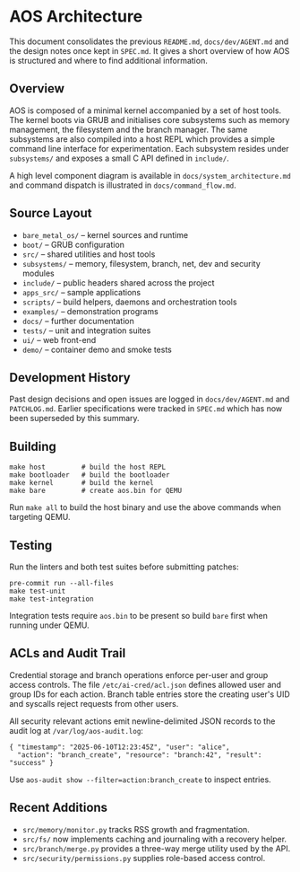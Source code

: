 # AOS Architecture

This document consolidates the previous `README.md`, `docs/dev/AGENT.md` and the design notes once kept in `SPEC.md`.
It gives a short overview of how AOS is structured and where to find additional information.

## Overview

AOS is composed of a minimal kernel accompanied by a set of host tools. The kernel boots via GRUB and
initialises core subsystems such as memory management, the filesystem and the branch manager. The same
subsystems are also compiled into a host REPL which provides a simple command line interface for
experimentation. Each subsystem resides under `subsystems/` and exposes a small C API defined in
`include/`.

A high level component diagram is available in `docs/system_architecture.md` and command dispatch is
illustrated in `docs/command_flow.md`.

## Source Layout

- `bare_metal_os/` – kernel sources and runtime
- `boot/` – GRUB configuration
- `src/` – shared utilities and host tools
- `subsystems/` – memory, filesystem, branch, net, dev and security modules
- `include/` – public headers shared across the project
- `apps_src/` – sample applications
- `scripts/` – build helpers, daemons and orchestration tools
- `examples/` – demonstration programs
- `docs/` – further documentation
- `tests/` – unit and integration suites
- `ui/` – web front-end
- `demo/` – container demo and smoke tests

## Development History

Past design decisions and open issues are logged in `docs/dev/AGENT.md` and `PATCHLOG.md`. Earlier specifications
were tracked in `SPEC.md` which has now been superseded by this summary.

## Building

```
make host         # build the host REPL
make bootloader   # build the bootloader
make kernel       # build the kernel
make bare         # create aos.bin for QEMU
```

Run `make all` to build the host binary and use the above commands when targeting QEMU.

## Testing

Run the linters and both test suites before submitting patches:

```
pre-commit run --all-files
make test-unit
make test-integration
```

Integration tests require `aos.bin` to be present so build `bare` first when running under QEMU.

## ACLs and Audit Trail

Credential storage and branch operations enforce per-user and group access controls.
The file `/etc/ai-cred/acl.json` defines allowed user and group IDs for each
action. Branch table entries store the creating user's UID and syscalls reject
requests from other users.

All security relevant actions emit newline-delimited JSON records to the audit
log at `/var/log/aos-audit.log`:

```
{ "timestamp": "2025-06-10T12:23:45Z", "user": "alice",
  "action": "branch_create", "resource": "branch:42", "result": "success" }
```

Use `aos-audit show --filter=action:branch_create` to inspect entries.

## Recent Additions

- `src/memory/monitor.py` tracks RSS growth and fragmentation.
- `src/fs/` now implements caching and journaling with a recovery helper.
- `src/branch/merge.py` provides a three-way merge utility used by the API.
- `src/security/permissions.py` supplies role-based access control.
